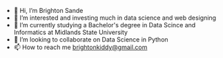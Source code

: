 - 👋 Hi, I’m Brighton Sande
- 👀 I’m interested and investing much in data science and web designing
- 🌱 I’m currently studying a Bachelor's degree in Data Scince and Informatics at Midlands State University
- 💞️ I’m looking to collaborate on Data Science in Python
- 📫 How to reach me brightonkiddy@gmail.com



<!---
brightonkidy/brightonkidy is a ✨ special ✨ repository because its `README.md` (this file) appears on your GitHub profile.
You can click the Preview link to take a look at your changes.
--->
